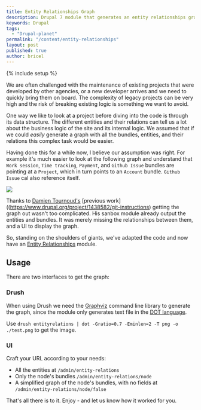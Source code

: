 ```yaml
---
title: Entity Relationships Graph
description: Drupal 7 module that generates an entity relationships graph
keywords: Drupal
tags: 
  - "Drupal-planet"
permalink: "/content/entity-relationships"
layout: post
published: true
author: bricel
---
```



{% include setup %}

We are often challenged with the maintenance of existing projects that were developed by other agencies, or a new developer arrives and we need to quickly bring them on board. The complexity of legacy projects can be very high and the risk of breaking existing logic is something we want to avoid.

One way we like to look at a project before diving into the code is through its data structure. The different entities and their relations can tell us a lot about the business logic of the site and its internal logic. We assumed that if we could _easily_ generate a graph with all the bundles, entities, and their relations this complex task would be easier.

Having done this for a while now, I believe our assumption was right. For example it's much easier to look at the following graph and understand that `Work session`, `Time tracking`, `Payment`, and `Github Issue` bundles are pointing at a `Project`, which in turn points to an `Account` bundle. `Github Issue` cal also reference itself.

<div class="thumbnail">
  <img src="{{BASE_PATH}}/assets/images/posts/entity-relations/image1.jpg">
</div>

<!-- more -->

Thanks to [Damien Tournoud's](https://www.drupal.org/u/damien-tournoud) [previous work]((https://www.drupal.org/project/1438582/git-instructions) getting the graph out wasn't too complicated. His sanbox module already output the entities and bundles. It was merely missing the relationships between them, and a UI to display the graph.

So, standing on the shoulders of giants, we've adapted the code and now have an [Entity Relationships](https://github.com/Gizra/entityrelationships) module.


## Usage

There are two interfaces to get the graph:

### Drush

When using Drush we need the [Graphviz](http://www.graphviz.org/doc/info/command.html) command line library to generate the graph,
since the module only generates text file in the [DOT language](https://en.wikipedia.org/wiki/DOT_(graph_description_language)).

Use `drush entityrelations | dot -Gratio=0.7 -Eminlen=2 -T png -o ./test.png` to get the image.


### UI

Craft your URL according to your needs:

* All the entities at `/admin/entity-relations`
* Only the node's bundles `/admin/entity-relations/node`
* A simplified graph of the node's bundles, with no fields at `/admin/entity-relations/node/false`

That's all there is to it. Enjoy - and let us know how it worked for you.

